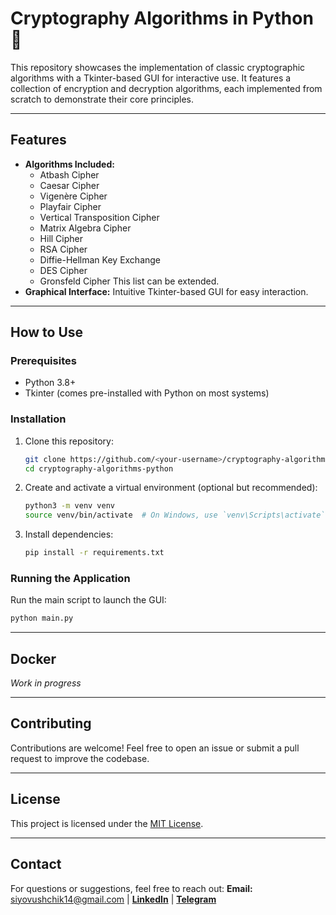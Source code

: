 # Cryptography Algorithms in Python 🔐

This repository showcases the implementation of classic cryptographic algorithms with a Tkinter-based GUI for interactive use. It features a collection of encryption and decryption algorithms, each implemented from scratch to demonstrate their core principles.

---

## Features

- **Algorithms Included:**
  - Atbash Cipher
  - Caesar Cipher
  - Vigenère Cipher
  - Playfair Cipher
  - Vertical Transposition Cipher
  - Matrix Algebra Cipher
  - Hill Cipher
  - RSA Cipher
  - Diffie-Hellman Key Exchange
  - DES Cipher
  - Gronsfeld Cipher
This list can be extended.
- **Graphical Interface:** Intuitive Tkinter-based GUI for easy interaction.

---

## How to Use

### Prerequisites
- Python 3.8+
- Tkinter (comes pre-installed with Python on most systems)

### Installation
1. Clone this repository:
   ```bash
   git clone https://github.com/<your-username>/cryptography-algorithms-python.git
   cd cryptography-algorithms-python
   ```
2. Create and activate a virtual environment (optional but recommended):
   ```bash
   python3 -m venv venv
   source venv/bin/activate  # On Windows, use `venv\Scripts\activate`
   ```
3. Install dependencies:
   ```bash
   pip install -r requirements.txt
   ```

### Running the Application
Run the main script to launch the GUI:
```bash
python main.py
```

---

## Docker

_Work in progress_

---

## Contributing
Contributions are welcome! Feel free to open an issue or submit a pull request to improve the codebase.

---

## License
This project is licensed under the [MIT License](LICENSE).

---

## Contact
For questions or suggestions, feel free to reach out:
**Email:** [siyovushchik14@gmail.com](mailto:siyovushchik14@gmail.com) | [**LinkedIn**](https://www.linkedin.com/in/siyovush-hamidov-460b39263/) | [**Telegram**](https://t.me/siyovush_hamidov)
